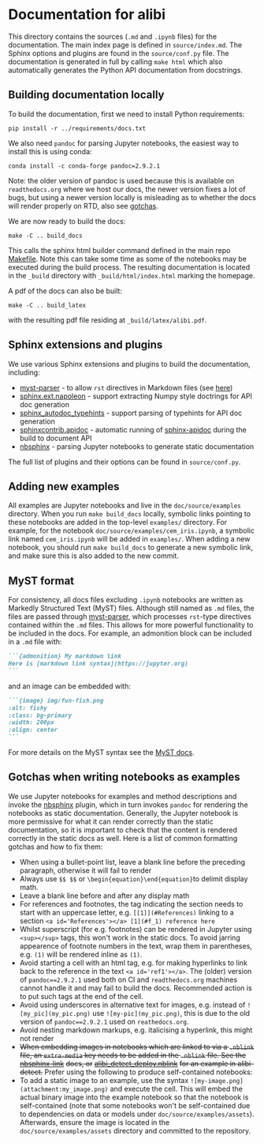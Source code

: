 # Documentation for alibi

This directory contains the sources (`.md` and `.ipynb` files) for the documentation. The main index page is defined in `source/index.md`. The Sphinx options and plugins are found in the `source/conf.py` file. The documentation is generated in full by calling `make html` which also automatically generates the Python API documentation from docstrings.

## Building documentation locally

To build the documentation, first we need to install Python requirements:

`pip install -r ../requirements/docs.txt`

We also need `pandoc` for parsing Jupyter notebooks, the easiest way to install this is using conda:

`conda install -c conda-forge pandoc=2.9.2.1`

Note: the older version of pandoc is used because this is available on `readthedocs.org` where we host our docs, the newer version fixes a lot of bugs, but using a newer version locally is misleading as to whether the docs will render properly on RTD, also see [gotchas](./#gotchas-when-writing-notebooks-as-examples).

We are now ready to build the docs:

`make -C .. build_docs`

This calls the sphinx html builder command defined in the main repo [Makefile](https://github.com/ramonpzg/alibi/blob/rp-alibi-newdocs-dec23/Makefile/README.md). Note this can take some time as some of the notebooks may be executed during the build process. The resulting documentation is located in the `_build` directory with `_build/html/index.html` marking the homepage.

A pdf of the docs can also be built:

`make -C .. build_latex`

with the resulting pdf file residing at `_build/latex/alibi.pdf`.

## Sphinx extensions and plugins

We use various Sphinx extensions and plugins to build the documentation, including:

* [myst-parser](https://myst-parser.readthedocs.io/en/stable/) - to allow `rst` directives in Markdown files (see [here](./#myst-format))
* [sphinx.ext.napoleon](https://www.sphinx-doc.org/en/master/usage/extensions/napoleon.html) - support extracting Numpy style doctrings for API doc generation
* [sphinx\_autodoc\_typehints](https://github.com/agronholm/sphinx-autodoc-typehints) - support parsing of typehints for API doc generation
* [sphinxcontrib.apidoc](https://github.com/sphinx-contrib/apidoc) - automatic running of [sphinx-apidoc](https://www.sphinx-doc.org/en/master/man/sphinx-apidoc.html) during the build to document API
* [nbsphinx](https://nbsphinx.readthedocs.io) - parsing Jupyter notebooks to generate static documentation

The full list of plugins and their options can be found in `source/conf.py`.

## Adding new examples

All examples are Jupyter notebooks and live in the `doc/source/examples` directory. When you run `make build_docs` locally, symbolic links pointing to these notebooks are added in the top-level `examples/` directory. For example, for the notebook `doc/source/examples/cem_iris.ipynb`, a symbolic link named `cem_iris.ipynb` will be added in `examples/`. When adding a new notebook, you should run `make build_docs` to generate a new symbolic link, and make sure this is also added to the new commit.

## MyST format

For consistency, all docs files excluding `.ipynb` notebooks are written as Markedly Structured Text (MyST) files. Although still named as `.md` files, the files are passed through [myst-parser](https://myst-parser.readthedocs.io/en/stable/), which processes `rst`-type directives contained within the `.md` files. This allows for more powerful functionality to be included in the docs. For example, an admonition block can be included in a `.md` file with:

````md
```{admonition} My markdown link
Here is [markdown link syntax](https://jupyter.org)
```
````

and an image can be embedded with:

````md
```{image} img/fun-fish.png
:alt: fishy
:class: bg-primary
:width: 200px
:align: center
```
````

For more details on the MyST syntax see the [MyST docs](https://myst-parser.readthedocs.io/en/stable/syntax/syntax.html).

## Gotchas when writing notebooks as examples

We use Jupyter notebooks for examples and method descriptions and invoke the [nbsphinx](https://nbsphinx.readthedocs.io) plugin, which in turn invokes `pandoc` for rendering the notebooks as static documentation. Generally, the Jupyter notebook is more permissive for what it can render correctly than the static documentation, so it is important to check that the content is rendered correctly in the static docs as well. Here is a list of common formatting gotchas and how to fix them:

* When using a bullet-point list, leave a blank line before the preceding paragraph, otherwise it will fail to render
* Always use `$$ $$` or `\begin{equation}\end{equation}`to delimit display math.
* Leave a blank line before and after any display math
* For references and footnotes, the tag indicating the section needs to start with an uppercase letter, e.g. `[[1]](#References)` linking to a section `<a id='References'></a> [1](#f_1) reference here`
* Whilst superscript (for e.g. footnotes) can be rendered in Jupyter using `<sup></sup>` tags, this won't work in the static docs. To avoid jarring appearence of footnote numbers in the text, wrap them in parentheses, e.g. `(1)` will be rendered inline as `(1)`.
* Avoid starting a cell with an html tag, e.g. for making hyperlinks to link back to the reference in the text `<a id='ref1'></a>`. The (older) version of `pandoc==2.9.2.1` used both on CI and `readthedocs.org` machines cannot handle it and may fail to build the docs. Recommended action is to put such tags at the end of the cell.
* Avoid using underscores in alternative text for images, e.g. instead of `![my_pic](my_pic.png)` use `![my-pic](my_pic.png)`, this is due to the old version of `pandoc==2.9.2.1` used on `reathedocs.org`.
* Avoid nesting markdown markups, e.g. italicising a hyperlink, this might not render
* ~~When embedding images in notebooks which are linked to via a `.nblink` file, an `extra-media` key needs to be added in the `.nblink` file. See the~~ [~~nbsphinx-link~~](https://github.com/vidartf/nbsphinx-link) ~~docs, or~~ [~~alibi\_detect\_deploy.nblink~~](https://github.com/SeldonIO/alibi-detect/blob/master/doc/source/examples/alibi_detect_deploy.nblink) ~~for an example in alibi-detect.~~ Prefer using the following to produce self-contained notebooks:
* To add a static image to an example, use the syntax `![my-image.png](attachment:my_image.png)` and execute the cell. This will embed the actual binary image into the example notebook so that the notebook is self-contained (note that some notebooks won't be self-contained due to dependencies on data or models under `doc/source/examples/assets`). Afterwards, ensure the image is located in the `doc/source/examples/assets` directory and committed to the repository.
